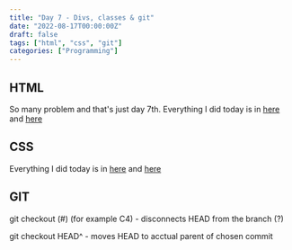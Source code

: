 ```yaml
---
title: "Day 7 - Divs, classes & git"
date: "2022-08-17T00:00:00Z"
draft: false
tags: ["html", "css", "git"]
categories: ["Programming"]
---
```


## HTML

So many problem and that's just day 7th. Everything I did today is in [here](https://github.com/Szymonbaczek/quickstart/blob/main/content/study-files/007html1.html "some html") and [here](https://github.com/Szymonbaczek/quickstart/blob/main/content/study-files/007html2.html "some more html")

## CSS

Everything I did today is in [here](https://github.com/Szymonbaczek/quickstart/blob/main/content/study-files/007css1.css "some css") and [here](https://github.com/Szymonbaczek/quickstart/blob/main/content/study-files/007css2.css "some more css")

## GIT

git checkout (#) (for example C4) - disconnects HEAD from the branch (?)

git checkout HEAD^ - moves HEAD to acctual parent of chosen commit